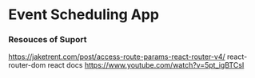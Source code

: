 # Event Scheduling App

### Resouces of Suport
https://jaketrent.com/post/access-route-params-react-router-v4/
react-router-dom
react docs
https://www.youtube.com/watch?v=5pt_igBTCsI